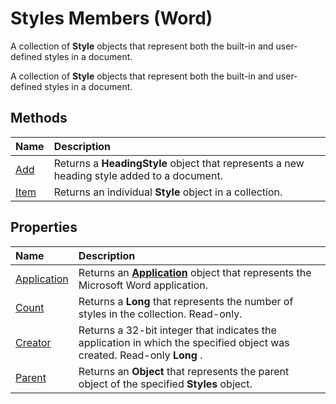 
# Styles Members (Word)
A collection of  **Style** objects that represent both the built-in and user-defined styles in a document.

A collection of  **Style** objects that represent both the built-in and user-defined styles in a document.


## Methods



|**Name**|**Description**|
|:-----|:-----|
|[Add](b576d8a0-923b-f0dd-0f5f-6a243392d134.md)|Returns a  **HeadingStyle** object that represents a new heading style added to a document.|
|[Item](efe843f3-d2d1-3bdc-c5d5-1255d50f8d95.md)|Returns an individual  **Style** object in a collection.|

## Properties



|**Name**|**Description**|
|:-----|:-----|
|[Application](ae69970e-ad03-1a1f-5e14-c7d309dd9903.md)|Returns an  **[Application](d1cf6f8f-4e88-bf01-93b4-90a83f79cb44.md)** object that represents the Microsoft Word application.|
|[Count](2e6c62a3-e6d6-645b-2cbd-9007a3c899c9.md)|Returns a  **Long** that represents the number of styles in the collection. Read-only.|
|[Creator](36f711c7-aeb1-c0ea-5f43-e1264f49688d.md)|Returns a 32-bit integer that indicates the application in which the specified object was created. Read-only  **Long** .|
|[Parent](fee4966b-4d43-f26b-5043-1caec97a73ea.md)|Returns an  **Object** that represents the parent object of the specified **Styles** object.|

